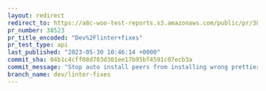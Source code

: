 ```yaml
---
layout: redirect
redirect_to: https://a8c-woo-test-reports.s3.amazonaws.com/public/pr/38523/api/index.html
pr_number: 38523
pr_title_encoded: "Dev%2Flinter+fixes"
pr_test_type: api
last_published: "2023-05-30 10:46:14 +0000"
commit_sha: 04b1c4cff08d703d301ee17b95bf4591c07ecb3a
commit_message: "Stop auto install peers from installing wrong prettier version."
branch_name: dev/linter-fixes
---
```

